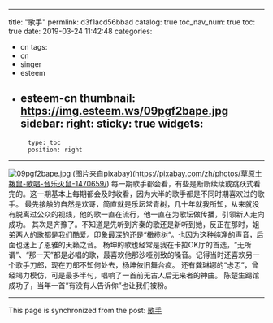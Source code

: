 
---
title: "歌手"
permlink: d3f1acd56bbad
catalog: true
toc_nav_num: true
toc: true
date: 2019-03-24 11:42:48
categories:
- cn
tags:
- cn
- singer
- esteem
- esteem-cn
thumbnail: https://img.esteem.ws/09pgf2bape.jpg
sidebar:
    right:
        sticky: true
widgets:
    -
        type: toc
        position: right
---


![09pgf2bape.jpg](https://img.esteem.ws/09pgf2bape.jpg)
(图片来自pixabay)(https://pixabay.com/zh/photos/草原土拨鼠-歌唱-音乐灭鼠-1470659/)
    每一期歌手都会看，有些是断断续续或跳跃式看完的。这一期基本上每期都会及时收看，因为大半的歌手都是不同时期喜欢过的歌手。
    最先接触的自然是欢哥，简直就是乐坛常青树，几十年就我所知，从来就没有脱离过公众的视线，他的歌一直在流行，他一直在为歌坛做传播，引领新人走向成功。
    其次是齐豫了。不知道是先听到齐秦的歌还是新听到她，反正在那时，姐弟两人的歌都是我们酷爱。印象最深的还是“橄榄树”。也因为这种纯净的声音，后面也迷上了恩雅的天籁之音。
    杨坤的歌也经常是我在卡拉OK厅的首选，“无所谓”、“那一天”都是必唱的歌，最喜欢他那沙哑别致的嗓音。记得当时还喜欢另一个歌手刀郎，现在刀郎不知何处去，杨坤依旧舞台疯。
    还有龚琳娜的“忐忑”，曾经竭力模仿，可是最多半句，唱响了一首前无古人后无来者的神曲。
    陈楚生踢馆成功了，当年一首“有没有人告诉你”也让我们被粉。

- - -

This page is synchronized from the post: [歌手](https://steemit.com/@m18207319997/d3f1acd56bbad)
